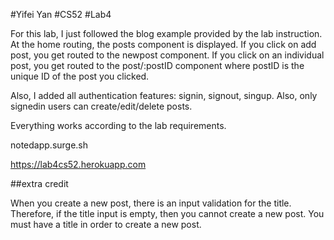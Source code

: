 #Yifei Yan
#CS52
#Lab4

For this lab, I just followed the blog example provided by the lab instruction. At the home routing, the posts component is displayed. If you click on add post, you get routed to the newpost component. If you click on an individual post, you get routed to the post/:postID component where postID is the unique ID of the post you clicked.

Also, I added all authentication features: signin, signout, singup. Also, only signedin users can create/edit/delete posts. 

Everything works according to the lab requirements.


notedapp.surge.sh


https://lab4cs52.herokuapp.com


##extra credit

When you create a new post, there is an input validation for the title. Therefore, if the title input is empty, then you cannot create a new post. You must have a title in order to create a new post.
